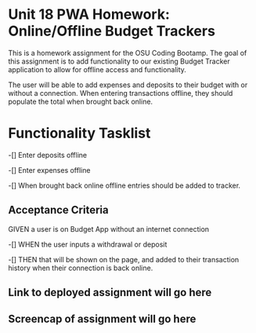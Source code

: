 # Unit 18 PWA Homework: Online/Offline Budget Trackers

This is a homework assignment for the OSU Coding Bootamp. The goal of this assignment is to add functionality to our existing Budget Tracker application to allow for offline access and functionality.

The user will be able to add expenses and deposits to their budget with or without a connection. When entering transactions offline, they should populate the total when brought back online.

# Functionality Tasklist
-[] Enter deposits offline

-[] Enter expenses offline

-[] When brought back online offline entries should be added to tracker.

## Acceptance Criteria
GIVEN a user is on Budget App without an internet connection

-[] WHEN the user inputs a withdrawal or deposit

-[] THEN that will be shown on the page, and added to their transaction history when their connection is back online.


## Link to deployed assignment will go here



## Screencap of assignment will go here

